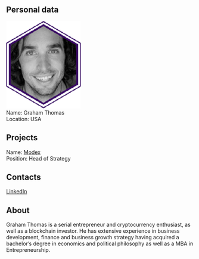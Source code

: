 ## Personal data
![graham thomas photo](photo/graham_thomas.png)  
Name:   Graham Thomas  
Location: USA  
## Projects 
Name: [Modex](../projects/modex.md)  
Position: Head of Strategy   
## Contacts
[LinkedIn](https://www.linkedin.com/in/graham-thomas-465373a5/)      
## About
Graham Thomas is a serial entrepreneur and cryptocurrency enthusiast, as well as a blockchain investor. He has extensive experience in business development, finance and business growth strategy having acquired a bachelor’s degree in economics and political philosophy as well as a MBA in Entrepreneurship.
